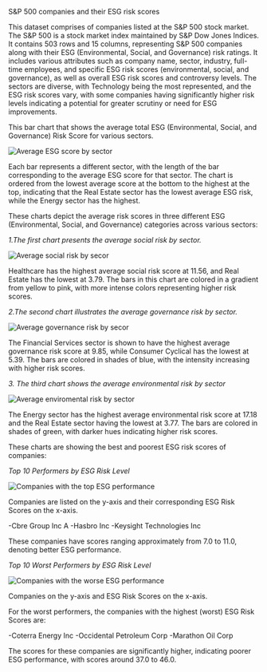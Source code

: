S&P 500 companies and their ESG risk scores

This dataset comprises of companies listed at the S&P 500 stock market. The S&P 500 is a stock market index maintained by S&P Dow Jones Indices. 
It contains 503 rows and 15 columns, representing S&P 500 companies along with their ESG (Environmental, Social, and Governance) risk ratings. 
It includes various attributes such as company name, sector, industry, full-time employees, and specific ESG risk scores (environmental, social, and governance), 
as well as overall ESG risk scores and controversy levels. The sectors are diverse, with Technology being the most represented, and the ESG risk scores vary, 
with some companies having significantly higher risk levels indicating a potential for greater scrutiny or need for ESG improvements.

This bar chart that shows the average total ESG (Environmental, Social, and Governance) Risk Score for various sectors.

![Average ESG score by sector](https://github.com/kadavka/ESG_data_analysis/assets/61791999/83ad1275-fdc0-4954-bd8c-c959d7d6d7ab)

Each bar represents a different sector, with the length of the bar corresponding to the average ESG score for that sector. 
The chart is ordered from the lowest average score at the bottom to the highest at the top, indicating that the Real Estate sector 
has the lowest average ESG risk, while the Energy sector has the highest. 

These charts depict the average risk scores in three different ESG (Environmental, Social, and Governance) categories across various sectors:


_1.The first chart presents the average social risk by sector._

![Average social risk by secor](https://github.com/kadavka/ESG_data_analysis/assets/61791999/c1b80c38-0539-4f60-ac30-369397bba145)

Healthcare has the highest average social risk score at 11.56, and Real Estate has the lowest at 3.79. 
The bars in this chart are colored in a gradient from yellow to pink, with more intense colors representing higher risk scores.

_2.The second chart illustrates the average governance risk by sector._ 

![Average governance risk by secor](https://github.com/kadavka/ESG_data_analysis/assets/61791999/82b184d6-3aae-427d-9437-85d42530cd7e)

The Financial Services sector is shown to have the highest average governance risk score at 9.85, while Consumer Cyclical has the lowest at 5.39. 
The bars are colored in shades of blue, with the intensity increasing with higher risk scores.

_3. The third chart shows the average environmental risk by sector_
  
![Average enviromental risk by sector](https://github.com/kadavka/ESG_data_analysis/assets/61791999/32cdc596-371a-4865-971b-8503caed2e12)

The Energy sector has the highest average environmental risk score at 17.18 and the Real Estate sector having the lowest at 3.77. 
The bars are colored in shades of green, with darker hues indicating higher risk scores.

These charts are showing the best and poorest ESG risk scores of companies:

_Top 10 Performers by ESG Risk Level_

![Companies with the top ESG performance](https://github.com/kadavka/ESG_data_analysis/assets/61791999/a37f931f-bad5-4e51-978d-c123b0d7cfff)

Companies are listed on the y-axis and their corresponding ESG Risk Scores on the x-axis. 

-Cbre Group Inc A
-Hasbro Inc
-Keysight Technologies Inc

These companies have scores ranging approximately from 7.0 to 11.0, denoting better ESG performance.

_Top 10 Worst Performers by ESG Risk Level_

![Companies with the worse ESG performance](https://github.com/kadavka/ESG_data_analysis/assets/61791999/67632c9f-2874-46f1-825f-aed3bb4bb3ad)

Companies on the y-axis and ESG Risk Scores on the x-axis. 

For the worst performers, the companies with the highest (worst) ESG Risk Scores are:

-Coterra Energy Inc
-Occidental Petroleum Corp
-Marathon Oil Corp

The scores for these companies are significantly higher, indicating poorer ESG performance, with scores around 37.0 to 46.0.
